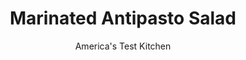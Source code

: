 ---
layout: ../../layouts/MarkdownPostLayout.astro
title: Marinated Antipasto Salad
author: America's Test Kitchen
pubDate: 2023-03-15
description: "With so many bold ingredients, the challenge is to unify the flavors."
image_url: https://res.cloudinary.com/hksqkdlah/image/upload/ar_1:1,c_fill,dpr_2.0,f_auto,fl_lossy.progressive.strip_profile,g_faces:auto,q_auto:low,w_344/SFS_Marinated_Antipasto_Salad_021_otmvzp
tags: ["Appetizers","Side Dishes","Italian","Vegetables","Salads","Cookbook Collection"]
calories: 1873
protein: 12
carbohydrates: 9
fats: 16
fiber: 3
ingredients: ["2/3 cup, red wine vinegar","1/4 cup, water","2 , garlic cloves, minced","2 teaspoons, dried oregano","1 teaspoon, table salt","1 , red onion, halved and sliced 1/4 inch thick","9 ounces, frozen artichoke hearts, thawed and patted dry","1/3 cup jarred sliced, pepperoncini","2 tablespoons, extra-virgin olive oil","2 , romaine lettuce hearts (12 ounces), chopped","12 ounces, cherry tomatoes, halved","3 (1/4-inch-thick) slices, provolone cheese (6 ounces), cut into 1-inch-long matchsticks","3 (1/4-inch-thick) slices, salami (6 ounces), cut into 1-inch-long matchsticks","1/3 cup, pitted kalamata olives","1/4 cup, fresh basil leaves, chopped"]
serves: 8
time: "45 minutes, plus 20 minutes cooling"
instructions: ["Bring vinegar, water, garlic, oregano, and 1 teaspoon salt to boil in small saucepan over medium-high heat. Add onion, reduce heat to medium-low, and simmer, stirring occasionally, until onion is nearly tender, 5 to 7 minutes. Stir in artichokes and cook until tender, about 3 minutes. Off heat, add pepperoncini, transfer mixture to bowl, and refrigerate until cool, about 20 minutes.","Drain marinated vegetables through fine-mesh strainer into bowl; reserve ¼ cup vinegar mixture. Toss marinated vegetables with 1 tablespoon oil in bowl. Whisk remaining 1 tablespoon oil into reserved vinegar mixture until thoroughly incorporated. Toss romaine, tomatoes, provolone, and salami with vinaigrette in large bowl. Season with salt and pepper to taste. Transfer salad mixture to platter and top with marinated vegetables, olives, and basil. Serve."]
nutrition: ["478 mg Potassium, K","207 mg Phosphorus, P","217 mg Calcium, Ca","1 mg Iron, Fe","44 mg Magnesium, Mg","718 mg Sodium, Na","1 mg Zinc, Zn","16 g Total lipid (fat)","2 mg Niacin","7 g Fatty acids, total monounsaturated","1 g Fatty acids, total polyunsaturated","15 mg Vitamin C, total ascorbic acid","37 mg Cholesterol","6 g Fatty acids, total saturated","3 g Fiber, total dietary","93 µg Folate, food","2 g Sugars, total","58 µg Vitamin K (phylloquinone)","176 g Water","9 g Carbohydrate, by difference","93 µg Folate, DFE","12 g Protein","1 mg Vitamin E (alpha-tocopherol)","259 µg Vitamin A, RAE","234 kcal Energy","1873 calories"]
notes: "If you buy whole artichoke hearts, quarter them through the stem after thawing. The drained marinated vegetables and vinaigrette can be refrigerated separately for up to one day. Dress the salad just before serving."
---
